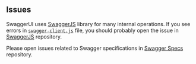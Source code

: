 ## Issues
SwaggerUI uses [SwaggerJS](https://github.com/swagger-api/swagger-js) library for many internal operations. If you see errors in
[`swagger-client.js`](lib/swagger-client.js) file, you should probably open the issue in [SwaggerJS](https://github.com/swagger-api/swagger-js) repository.

Please open issues related to Swagger specifications in [Swagger Specs](https://github.com/swagger-api/swagger-spec) repository.
